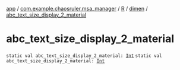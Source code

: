 [app](../../../index.md) / [com.example.chaosruler.msa_manager](../../index.md) / [R](../index.md) / [dimen](index.md) / [abc_text_size_display_2_material](.)

# abc_text_size_display_2_material

`static val abc_text_size_display_2_material: `[`Int`](https://kotlinlang.org/api/latest/jvm/stdlib/kotlin/-int/index.html)
`static val abc_text_size_display_2_material: `[`Int`](https://kotlinlang.org/api/latest/jvm/stdlib/kotlin/-int/index.html)